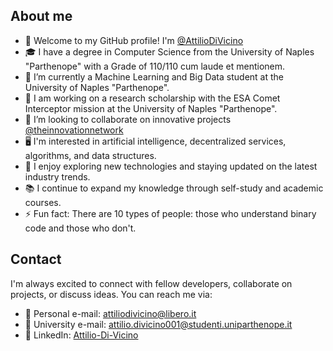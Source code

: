 ## About me

- 🎉 Welcome to my GitHub profile! I'm [@AttilioDiVicino](https://www.linkedin.com/in/attilio-di-vicino-7589b417a/)
- 🎓 I have a degree in Computer Science from the University of Naples "Parthenope" with a Grade of 110/110 cum laude et mentionem.
- 🔭 I’m currently a Machine Learning and Big Data student at the University of Naples "Parthenope".
- 🌌 I am working on a research scholarship with the ESA Comet Interceptor mission at the University of Naples "Parthenope".
- 👯 I’m looking to collaborate on innovative projects [@theinnovationnetwork](https://www.theinnovationnetwork.it/)
- 🖥️ I'm interested in artificial intelligence, decentralized services, algorithms, and data structures.
- 🌱 I enjoy exploring new technologies and staying updated on the latest industry trends.
- 📚 I continue to expand my knowledge through self-study and academic courses.
- ⚡ Fun fact: There are 10 types of people: those who understand binary code and those who don't.

## Contact

I'm always excited to connect with fellow developers, collaborate on projects, or discuss ideas. You can reach me via:

- 📧 Personal e-mail: attiliodivicino@libero.it
- 📧 University e-mail: attilio.divicino001@studenti.uniparthenope.it
- 🔗 LinkedIn: [Attilio-Di-Vicino](https://www.linkedin.com/in/attilio-di-vicino-7589b417a/)